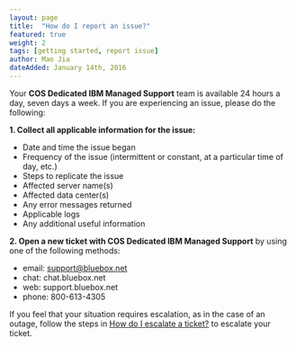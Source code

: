 ```yaml
---
layout: page
title:  "How do I report an issue?"
featured: true
weight: 2
tags: [getting started, report issue]
author: Mao Jia
dateAdded: January 14th, 2016
---
```


Your **COS Dedicated IBM Managed Support** team is available 24 hours a day, seven days a week.  If you are experiencing an issue, please do the following:

**1. Collect all applicable information for the issue:**

  * Date and time the issue began
  * Frequency of the issue (intermittent or constant, at a particular time of day, etc.)
  * Steps to replicate the issue
  * Affected server name(s)
  * Affected data center(s)
  * Any error messages returned
  * Applicable logs
  * Any additional useful information


**2. Open a new ticket with COS Dedicated IBM Managed Support** by using one of the following methods:

* email: support@bluebox.net
* chat: chat.bluebox.net
* web: support.bluebox.net
* phone: 800-613-4305


If you feel that your situation requires escalation, as in the case of an outage, follow the steps in [How do I escalate a ticket?](../escalating-a-ticket/index.html) to escalate your ticket.
